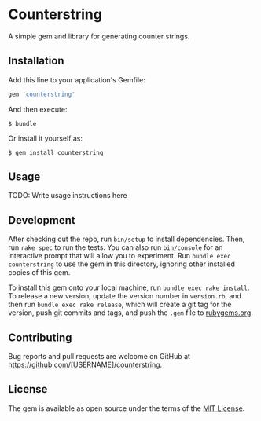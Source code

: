 # Counterstring

A simple gem and library for generating counter strings.

## Installation

Add this line to your application's Gemfile:

```ruby
gem 'counterstring'
```

And then execute:

    $ bundle

Or install it yourself as:

    $ gem install counterstring

## Usage

TODO: Write usage instructions here

## Development

After checking out the repo, run `bin/setup` to install dependencies. Then, run `rake spec` to run the tests. You can also run `bin/console` for an interactive prompt that will allow you to experiment. Run `bundle exec counterstring` to use the gem in this directory, ignoring other installed copies of this gem.

To install this gem onto your local machine, run `bundle exec rake install`. To release a new version, update the version number in `version.rb`, and then run `bundle exec rake release`, which will create a git tag for the version, push git commits and tags, and push the `.gem` file to [rubygems.org](https://rubygems.org).

## Contributing

Bug reports and pull requests are welcome on GitHub at https://github.com/[USERNAME]/counterstring.


## License

The gem is available as open source under the terms of the [MIT License](http://opensource.org/licenses/MIT).

